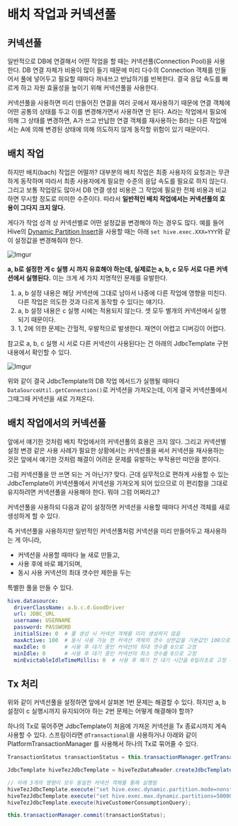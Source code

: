 # 배치 작업과 커넥션풀

## 커넥션풀

일반적으로 DB에 연결해서 어떤 작업을 할 때는 커넥션풀(Connection Pool)을 사용한다. DB 연결 자체가 비용이 많이 들기 때문에 미리 다수의 Connection 객체를 만들어서 풀에 넣어두고 필요할 때마다 꺼내쓰고 반납하기를 반복한다. 결국 응답 속도를 빠르게 하고 자원 효율성을 높이기 위해 커넥션풀을 사용한다.

커넥션풀을 사용하면 미리 만들어진 연결을 여러 곳에서 재사용하기 때문에 연결 객체에 어떤 공통의 상태를 두고 이를 변경해가면서 사용하면 안 된다. A라는 작업에서 필요에 의해 그 상태를 변경하면, A가 쓰고 반납한 연결 객체를 재사용하는 B라는 다른 작업에서는 A에 의해 변경된 상태에 의해 의도하지 않게 동작할 위험이 있기 때문이다.


## 배치 작업

하지만 배치(bach) 작업은 어떨까? 대부분의 배치 작업은 최종 사용자의 요청과는 무관하게 동작하며 따라서 최종 사용자에게 필요한 수준의 응답 속도를 필요로 하지 않는다. 그리고 보통 작업량도 많아서 DB 연결 생성 비용은 그 작업에 필요한 전체 비용과 비교하면 무시할 정도로 미미한 수준이다. 따라서 **일반적인 배치 작업에서는 커넥션풀의 효용이 그다지 크지 않다.**

게다가 작업 성격 상 커넥션별로 어떤 설정값을 변경해야 하는 경우도 많다. 예를 들어 Hive의 [Dynamic Partition Insert](https://github.com/HomoEfficio/dev-tips/blob/master/Hive%20Dynamic%20Partition%20Insert.md)을 사용할 때는 아래 `set hive.exec.XXX=YYY`와 같이 설정값을 변경해줘야 한다.

![Imgur](https://i.imgur.com/gTXD7Sp.png)

**a, b로 설정한 게 c 실행 시 까지 유효해야 하는데, 실제로는 a, b, c 모두 서로 다른 커넥션에서 실행된다.** 이는 크게 세 가지 치명적인 문제를 유발한다.

1. a, b 설정 내용은 해당 커넥션에 그대로 남아서 나중에 다른 작업에 영향을 미친다. 다른 작업은 의도한 것과 다르게 동작할 수 있다는 얘기다.
1. a, b 설정 내용은 c 실행 시에는 적용되지 않는다. 셋 모두 별개의 커넥션에서 실행되기 때문이다.
1. 1, 2에 의한 문제는 간헐적, 우발적으로 발생한다. 재연이 어렵고 디버깅이 어렵다.

참고로 a, b, c 실행 시 서로 다른 커넥션이 사용된다는 건 아래의 JdbcTemplate 구현 내용에서 확인할 수 있다.

![Imgur](https://i.imgur.com/A3LyoRc.png)

위와 같이 결국 JdbcTemplate의 DB 작업 메서드가 실행될 때마다 `DataSourceUtil.getConnection()`로 커넥션을 가져오는데, 이게 결국 커넥션풀에서 그때그때 커넥션을 새로 가져온다.


## 배치 작업에서의 커넥션풀

앞에서 얘기한 것처럼 배치 작업에서의 커넥션풀의 효용은 크지 않다. 그리고 커넥션별 설정 변경 같은 사용 사례가 필요한 상황에서는 커넥션풀을 써서 커넥션을 재사용하는 것은 앞에서 얘기한 것처럼 해결이 어려운 문제를 유발하는 부작용만 떠안을 뿐이다.

그럼 커넥션풀을 안 쓰면 되는 거 아닌가? 맞다. 근데 실무적으로 편하게 사용할 수 있는 JdbcTemplate이 커넥션풀에서 커넥션을 가져오게 되어 있으므로 이 편리함을 그대로 유지하려면 커넥션풀을 사용해야 한다. 뭐야 그럼 어쩌라고?

커넥션풀을 사용하되 다음과 같이 설정하면 커넥션을 사용할 때마다 커넥션 객체를 새로 생성하게 할 수 있다.

즉 커넥션풀을 사용하지만 일반적인 커넥션풀처럼 커넥션을 미리 만들어두고 재사용하는 게 아니라, 

- 커넥션을 사용할 때마다 늘 새로 만들고,
- 사용 후에 바로 폐기되며,
- 동시 사용 커넥션의 최대 갯수만 제한을 두는

특별한 풀을 만들 수 있다.

```yml
hive.datasource:
  driverClassName: a.b.c.d.GoodDriver
  url: JDBC_URL
  username: USERNAME
  password: PASSWORD
  initialSize: 0  # 풀 생성 시 커넥션 객체를 미리 생성하지 않음
  maxActive: 100  # 동시 사용 가능 한 커넥션 객체의 갯수 상한값을 기본값인 100으로 명시
  maxIdle: 0      # 사용 후 대기 중인 커넥션의 최대 갯수를 0으로 고정
  minIdle: 0      # 사용 후 대기 중인 커넥션의 최소 갯수를 0으로 고정
  minEvictableIdleTimeMillis: 0  # 사용 후 폐기 전 대기 시간을 0밀리초로 고정 -> 사용 후 바로 폐기
```

## Tx 처리

위와 같이 커넥션풀을 설정하면 앞에서 살펴본 1번 문제는 해결할 수 있다. 하지만 a, b 설정이 c 실행시까지 유지되어야 하는 2번 문제는 어떻게 해결해야 할까?

하나의 Tx로 묶어주면 JdbcTemplate이 처음에 가져온 커넥션을 Tx 종료시까지 계속 사용할 수 있다. 스프링이라면 `@Transactional`을 사용하거나 아래와 같이 PlatformTransactionManager 를 사용해서 하나의 Tx로 묶어줄 수 있다.

```java
TransactionStatus transactionStatus = this.transactionManager.getTransaction(new DefaultTransactionDefinition());

JdbcTemplate hiveTezJdbcTemplate = hiveTezDataReader.createJdbcTemplate();

// 아래 3개의 명령이 모두 동일한 커넥션 객체를 통해 실행됨
hiveTezJdbcTemplate.execute("set hive.exec.dynamic.partition.mode=nonstrict");
hiveTezJdbcTemplate.execute("set hive.exec.max.dynamic.partitions=50000");
hiveTezJdbcTemplate.execute(hiveCustomerConsumptionQuery);

this.transactionManager.commit(transactionStatus);

```






